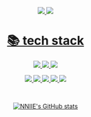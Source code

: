 <div align="center">
<a href="https://velog.io/@kakdark"><img src="https://img.shields.io/badge/Velog-20C997?style=falt&logo=Velog&logoColor=white"> <a href="mailto:greg0917@naver.com"><img src="https://img.shields.io/badge/Mail-03C75A?style=falt&logo=Naver&logoColor=white">
<br>


<div><h1 align="center">📚 tech stack</h1></div>

<p align="center"><img src="https://img.shields.io/badge/Java-FC4C02?style=falt&logo=java&logoColor=white"/> <img src="https://img.shields.io/badge/javascript-F7DF1E?style=falt&logo=javascript&logoColor=black"> <img src="https://img.shields.io/badge/python-3776AB?style=falt&logo=python&logoColor=white"></p>
  
<p align="center"><img src="https://img.shields.io/badge/spring-6DB33F?style=falt&logo=spring&logoColor=white"> <img src="https://img.shields.io/badge/flask-000000?style=falt&logo=flask&logoColor=white"> <img src="https://img.shields.io/badge/mysql-4479A1?style=falt&logo=mysql&logoColor=white"> <img src="https://img.shields.io/badge/aws-232F3E?style=falt&logo=amazonaws&logoColor=white"> <img src="https://img.shields.io/badge/github-181717?style=falt&logo=github&logoColor=white"></p>

<br>


![NNIIE's GitHub stats](https://github-readme-stats.vercel.app/api?username=NNIIE&show_icons=true&theme=tokyonight)
</div>

